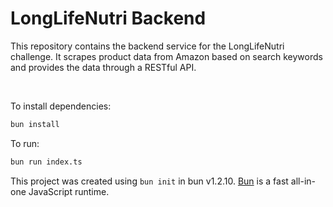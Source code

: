 # LongLifeNutri Backend
This repository contains the backend service for the LongLifeNutri challenge. It scrapes product data from Amazon based on search keywords and provides the data through a RESTful API.

<br/>

To install dependencies:

```bash
bun install
```

To run:

```bash
bun run index.ts
```

This project was created using `bun init` in bun v1.2.10. [Bun](https://bun.sh) is a fast all-in-one JavaScript runtime.
